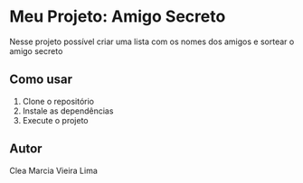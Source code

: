 # Meu Projeto: Amigo Secreto

Nesse projeto possível criar uma lista com os nomes dos amigos e sortear o amigo secreto

## Como usar

1. Clone o repositório
2. Instale as dependências
3. Execute o projeto

## Autor

Clea Marcia Vieira Lima
